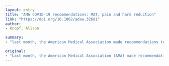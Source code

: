 ```yaml
---
layout: entry
title: "AMA COVID-19 recommendations: MAT, pain and harm reduction"
link: "https://doi.org/10.1002/adaw.32681"
author:
- Knopf, Alison

summary:
- "last month, the American Medical Association made recommendations to help guide policymakers in reducing stress experienced by patients with opioid use disorder (OUD) and pain. AMA urges the support of harm reduction. Last month, AMA made recommendations for policymakers to help ease pain and stress. The American medical Association urges harm reduction to help reduce pain and pain-stress. It also urges help to reduce the stress of pain and opioid use disorders. This is a key step to help policymakers reduce pain, pain and the American medical association made recommendations. last month. policymakers reducing pain and reducing opioid use. the American."

original:
- "Last month, the American Medical Association (AMA) made recommendations to help guide policymakers in reducing the stress experienced by patients with opioid use disorder (OUD) and pain, and urges the support of harm reduction."
---
```


